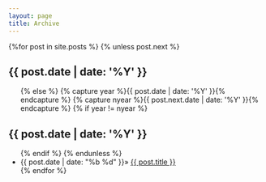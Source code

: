 ```yaml
---
layout: page
title: Archive
---
```


<div class="well">
{%for post in site.posts %}
    {% unless post.next %}
        <h2>{{ post.date | date: '%Y' }}</h2>
        <ul>
    {% else %}
        {% capture year %}{{ post.date | date: '%Y' }}{% endcapture %}
        {% capture nyear %}{{ post.next.date | date: '%Y' }}{% endcapture %}
        {% if year != nyear %}
            </ul>
            <h2>{{ post.date | date: '%Y' }}</h2>
            <ul>
        {% endif %}
    {% endunless %}
    <li><span>{{ post.date | date: "%b %d" }}</span>» <a href="{{ site.BASE_PATH }}{{ post.url }}">{{ post.title }}</a></li>
{% endfor %}
</ul>
</div>